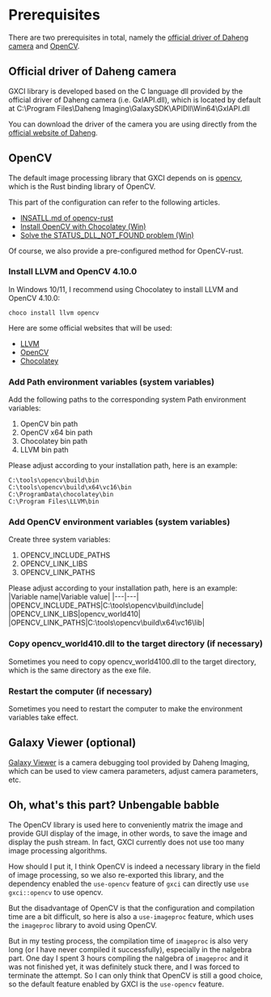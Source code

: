 # Prerequisites

There are two prerequisites in total, namely the [official driver of Daheng camera](https://www.daheng-imaging.com/) and [OpenCV](https://opencv.org/).

## Official driver of Daheng camera

GXCI library is developed based on the C language dll provided by the official driver of Daheng camera (i.e. GxIAPI.dll), which is located by default at C:\Program Files\Daheng Imaging\GalaxySDK\APIDll\Win64\GxIAPI.dll

You can download the driver of the camera you are using directly from the [official website of Daheng](https://www.daheng-imaging.com/downloads/).

## OpenCV

The default image processing library that GXCI depends on is [opencv](https://crates.io/crates/opencv), which is the Rust binding library of OpenCV.

This part of the configuration can refer to the following articles.
- [INSATLL.md of opencv-rust](https://github.com/twistedfall/opencv-rust/blob/master/INSTALL.md)
- [Install OpenCV with Chocolatey (Win)](https://github.com/twistedfall/opencv-rust/issues/118#issuecomment-619608278)
- [Solve the STATUS_DLL_NOT_FOUND problem (Win)](https://github.com/twistedfall/opencv-rust/issues/113)

Of course, we also provide a pre-configured method for OpenCV-rust.

### Install LLVM and OpenCV 4.10.0

In Windows 10/11, I recommend using Chocolatey to install LLVM and OpenCV 4.10.0:

```shell
choco install llvm opencv
```

Here are some official websites that will be used:
- [LLVM](https://releases.llvm.org/download.html)
- [OpenCV](https://opencv.org/releases/)
- [Chocolatey](https://chocolatey.org/)

### Add Path environment variables (system variables)

Add the following paths to the corresponding system Path environment variables:
1. OpenCV bin path
2. OpenCV x64 bin path
3. Chocolatey bin path
4. LLVM bin path

Please adjust according to your installation path, here is an example:
```shell
C:\tools\opencv\build\bin
C:\tools\opencv\build\x64\vc16\bin
C:\ProgramData\chocolatey\bin
C:\Program Files\LLVM\bin
```

### Add OpenCV environment variables (system variables)

Create three system variables:
1. OPENCV_INCLUDE_PATHS
2. OPENCV_LINK_LIBS
3. OPENCV_LINK_PATHS

Please adjust according to your installation path, here is an example:
|Variable name|Variable value|
|---|---|
|OPENCV_INCLUDE_PATHS|C:\tools\opencv\build\include|
|OPENCV_LINK_LIBS|opencv_world410|
|OPENCV_LINK_PATHS|C:\tools\opencv\build\x64\vc16\lib|

### Copy opencv_world410.dll to the target directory (if necessary)

Sometimes you need to copy opencv_world4100.dll to the target directory, which is the same directory as the exe file.

### Restart the computer (if necessary)

Sometimes you need to restart the computer to make the environment variables take effect.

## Galaxy Viewer (optional)

[Galaxy Viewer](https://www.daheng-imaging.com/downloads/) is a camera debugging tool provided by Daheng Imaging, which can be used to view camera parameters, adjust camera parameters, etc.

## Oh, what's this part? Unbengable babble

The OpenCV library is used here to conveniently matrix the image and provide GUI display of the image, in other words, to save the image and display the push stream. In fact, GXCI currently does not use too many image processing algorithms.

How should I put it, I think OpenCV is indeed a necessary library in the field of image processing, so we also re-exported this library, and the dependency enabled the `use-opencv` feature of `gxci` can directly use `use gxci::opencv` to use opencv.

But the disadvantage of OpenCV is that the configuration and compilation time are a bit difficult, so here is also a `use-imageproc` feature, which uses the `imageproc` library to avoid using OpenCV.

But in my testing process, the compilation time of `imageproc` is also very long (or I have never compiled it successfully), especially in the nalgebra part. One day I spent 3 hours compiling the nalgebra of `imageproc` and it was not finished yet, it was definitely stuck there, and I was forced to terminate the attempt. So I can only think that OpenCV is still a good choice, so the default feature enabled by GXCI is the `use-opencv` feature. 